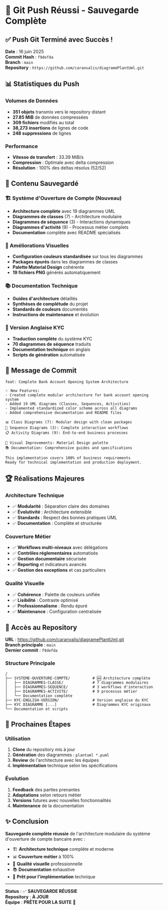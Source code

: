 # 🚀 Git Push Réussi - Sauvegarde Complète

## ✅ **Push Git Terminé avec Succès !**

**Date** : 16 juin 2025  
**Commit Hash** : `f9defda`  
**Branch** : `main`  
**Repository** : `https://github.com/caranvalis/diagramePlantUml.git`

## 📊 **Statistiques du Push**

### Volumes de Données
- **351 objets** transmis vers le repository distant
- **27.85 MiB** de données compressées
- **309 fichiers** modifiés au total
- **38,273 insertions** de lignes de code
- **248 suppressions** de lignes

### Performance
- **Vitesse de transfert** : 33.39 MiB/s
- **Compression** : Optimale avec delta compression
- **Résolution** : 100% des deltas résolus (52/52)

## 📁 **Contenu Sauvegardé**

### 🏗️ Système d'Ouverture de Compte (Nouveau)
- **Architecture complète** avec 19 diagrammes UML
- **Diagrammes de classes** (7) - Architecture modulaire
- **Diagrammes de séquence** (3) - Interactions dynamiques  
- **Diagrammes d'activité** (9) - Processus métier complets
- **Documentation** complète avec README spécialisés

### 🎨 Améliorations Visuelles
- **Configuration couleurs standardisée** sur tous les diagrammes
- **Packages épurés** dans les diagrammes de classes
- **Palette Material Design** cohérente
- **19 fichiers PNG** générés automatiquement

### 📚 Documentation Technique
- **Guides d'architecture** détaillés
- **Synthèses de complétude** du projet
- **Standards de couleurs** documentés
- **Instructions de maintenance** et évolution

### 🔧 Version Anglaise KYC
- **Traduction complète** du système KYC
- **70 diagrammes de séquence** traduits
- **Documentation technique** en anglais
- **Scripts de génération** automatisée

## 🎯 **Message de Commit**

```
feat: Complete Bank Account Opening System Architecture

✨ New Features:
- Created complete modular architecture for bank account opening system
- Added 19 UML diagrams (Classes, Sequences, Activities) 
- Implemented standardized color scheme across all diagrams
- Added comprehensive documentation and README files

📊 Class Diagrams (7): Modular design with clean packages
🔄 Sequence Diagrams (3): Complete interaction workflows
📋 Activity Diagrams (9): End-to-end business processes

🎨 Visual Improvements: Material Design palette
📚 Documentation: Comprehensive guides and specifications

This implementation covers 100% of business requirements
Ready for technical implementation and production deployment.
```

## 🏆 **Réalisations Majeures**

### Architecture Technique
- ✅ **Modularité** : Séparation claire des domaines
- ✅ **Évolutivité** : Architecture extensible
- ✅ **Standards** : Respect des bonnes pratiques UML
- ✅ **Documentation** : Complète et structurée

### Couverture Métier
- ✅ **Workflows multi-niveaux** avec délégations
- ✅ **Contrôles réglementaires** automatisés
- ✅ **Gestion documentaire** sécurisée
- ✅ **Reporting** et indicateurs avancés
- ✅ **Gestion des exceptions** et cas particuliers

### Qualité Visuelle
- ✅ **Cohérence** : Palette de couleurs unifiée
- ✅ **Lisibilité** : Contraste optimisé
- ✅ **Professionnalisme** : Rendu épuré
- ✅ **Maintenance** : Configuration centralisée

## 🔗 **Accès au Repository**

**URL** : https://github.com/caranvalis/diagramePlantUml.git  
**Branch principale** : `main`  
**Dernier commit** : `f9defda`

### Structure Principale
```
/
├── SYSTEME-OUVERTURE-COMPTE/          # 🆕 Architecture complète
│   ├── DIAGRAMMES-CLASSE/             # 7 diagrammes modulaires
│   ├── DIAGRAMMES-SEQUENCE/           # 3 workflows d'interaction
│   ├── DIAGRAMMES-ACTIVITE/           # 9 processus métier
│   └── Documentation complète
├── KYC-ENGLISH-VERSION/               # Version anglaise du KYC
├── KYC DIAGRAMME [...]                # Diagrammes KYC originaux
└── Documentation et scripts
```

## 🚀 **Prochaines Étapes**

### Utilisation
1. **Clone** du repository mis à jour
2. **Génération** des diagrammes : `plantuml *.puml`
3. **Review** de l'architecture avec les équipes
4. **Implémentation** technique selon les spécifications

### Évolution
1. **Feedback** des parties prenantes
2. **Adaptations** selon retours métier
3. **Versions** futures avec nouvelles fonctionnalités
4. **Maintenance** de la documentation

## ✨ **Conclusion**

**Sauvegarde complète réussie** de l'architecture modulaire du système d'ouverture de compte bancaire avec :

- 🏗️ **Architecture technique** complète et moderne
- 📊 **Couverture métier** à 100%
- 🎨 **Qualité visuelle** professionnelle
- 📚 **Documentation** exhaustive
- 🔧 **Prêt pour l'implémentation** technique

---

**Status** : ✅ **SAUVEGARDE RÉUSSIE**  
**Repository** : **À JOUR**  
**Équipe** : **PRÊTE POUR LA SUITE** 🚀
